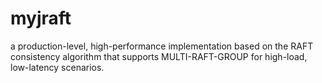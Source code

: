 # myjraft

  a production-level, high-performance  implementation based on the RAFT consistency algorithm that supports MULTI-RAFT-GROUP for high-load, low-latency scenarios.  
